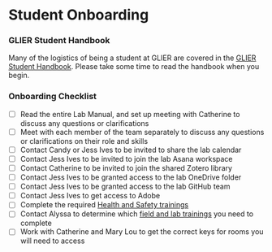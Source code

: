 # Student Onboarding

### GLIER Student Handbook
Many of the logistics of being a student at GLIER are covered in the [GLIER Student Handbook](http://www1.uwindsor.ca/glier/glier-graduate-student-handbook). Please take some time to read the handbook when you begin.

### Onboarding Checklist
- [ ]	Read the entire Lab Manual, and set up meeting with Catherine to discuss any questions or clarifications
- [ ] Meet with each member of the team separately to discuss any questions or clarifications on their role and skills
- [ ]	Contact Candy or Jess Ives to be invited to share the lab calendar
- [ ]	Contact Jess Ives to be invited to join the lab Asana workspace
- [ ]	Contact Catherine to be invited to join the shared Zotero library
- [ ]	Contact Jess Ives to be granted access to the lab OneDrive folder
- [ ]	Contact Jess Ives to be granted access to the lab GitHub team
- [ ] Contact Jess Ives to get access to Adobe
- [ ]	Complete the required [Health and Safety trainings](http://www1.uwindsor.ca/hr/system/files/CTR-FS-Aug%202015.pdf)
- [ ] Contact Alyssa to determine which [field and lab trainings](/Other-resources/Trainings.md) you need to complete
- [ ]	Work with Catherine and Mary Lou to get the correct keys for rooms you will need to access
